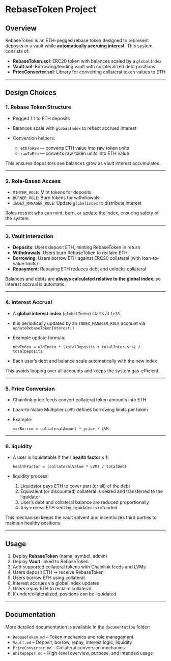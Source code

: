 # RebaseToken Project

## Overview

RebaseToken is an ETH-pegged rebase token designed to represent deposits in a vault while **automatically accruing interest**.
This system consists of:

* **RebaseToken.sol**: ERC20 token with balances scaled by a `globalIndex`
* **Vault.sol**: Borrowing/lending vault with collateralized debt positions
* **PriceConverter.sol**: Library for converting collateral token values to ETH

---

## Design Choices

### 1. Rebase Token Structure

* Pegged 1:1 to ETH deposits
* Balances scale with `globalIndex` to reflect accrued interest
* Conversion helpers:

  * `ethToRaw` — converts ETH value into raw token units
  * `rawToEth` — converts raw token units into ETH value

This ensures depositors see balances grow as vault interest accumulates.

---

### 2. Role-Based Access

* `MINTER_ROLE`: Mint tokens for deposits
* `BURNER_ROLE`: Burn tokens for withdrawals
* `INDEX_MANAGER_ROLE`: Update `globalIndex` to distribute interest

Roles restrict who can mint, burn, or update the index, ensuring safety of the system.

---

### 3. Vault Interaction

* **Deposits**: Users deposit ETH, minting RebaseToken in return
* **Withdrawals**: Users burn RebaseToken to reclaim ETH
* **Borrowing**: Users borrow ETH against ERC20 collateral (with loan-to-value limits)
* **Repayment**: Repaying ETH reduces debt and unlocks collateral

Balances and debts are **always calculated relative to the global index**, so interest accrual is automatic.

---

### 4. Interest Accrual

* A **global interest index** (`globalIndex`) starts at `1e18`
* It is periodically updated by an `INDEX_MANAGER_ROLE` account via `updateRebaseTokenInterest()`
* Example update formula:

  ```
  newIndex = oldIndex * (totalDeposits + totalInterests) / totalDeposits
  ```
* Each user’s debt and balance scale automatically with the new index

This avoids looping over all accounts and keeps the system gas-efficient.

---

### 5. Price Conversion

* Chainlink price feeds convert collateral token amounts into ETH
* Loan-to-Value Multiplier (`LVM`) defines borrowing limits per token
* Example:

  ```
  maxBorrow = collateralAmount * price * LVM
  ```

---

### 6. liquidity

* A user is liquidatable if their **health factor < 1**:

  ```
  healthFactor = (collateralValue * LVM) / totalDebt
  ```
* liquidity process:

  1. Liquidator pays ETH to cover part (or all) of the debt
  2. Equivalent (or discounted) collateral is seized and transferred to the liquidator
  3. User’s debt and collateral balance are reduced proportionally
  4. Any excess ETH sent by liquidator is refunded

This mechanism keeps the vault solvent and incentivizes third parties to maintain healthy positions.

---

## Usage

1. Deploy **RebaseToken** (name, symbol, admin)
2. Deploy **Vault** linked to RebaseToken
3. Add supported collateral tokens with Chainlink feeds and LVMs
4. Users deposit ETH → receive RebaseToken
5. Users borrow ETH using collateral
6. Interest accrues via global index updates
7. Users repay ETH to reclaim collateral
8. If undercollateralized, positions can be liquidated

---

## Documentation

More detailed documentation is available in the `documentation` folder:

* `RebaseToken.md` – Token mechanics and role management
* `Vault.md` – Deposit, borrow, repay, interest logic, liquidity
* `PriceConverter.md` – Collateral conversion mechanics
* `Whitepaper.md` – High-level overview, purpose, and intended usage

